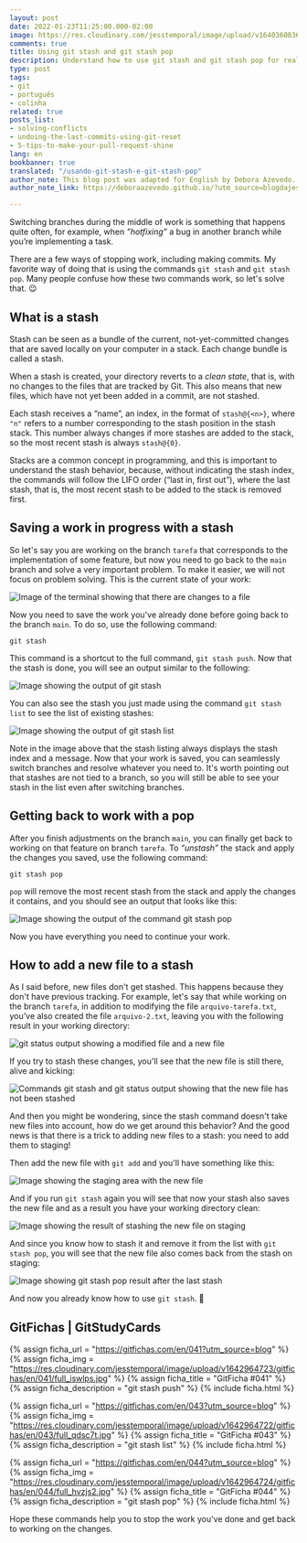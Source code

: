 ```yaml
---
layout: post
date: 2022-01-23T11:25:00.000-02:00
image: https://res.cloudinary.com/jesstemporal/image/upload/v1640360836/covers/pro_tip_voc9gk.png
comments: true
title: Using git stash and git stash pop
description: Understand how to use git stash and git stash pop for real
type: post
tags:
- git
- português
- colinha
related: true
posts_list:
- solving-conflicts
- undoing-the-last-commits-using-git-reset
- 5-tips-to-make-your-pull-request-shine
lang: en
bookbanner: true
translated: "/usando-git-stash-e-git-stash-pop"
author_note: This blog post was adapted for English by Debora Azevedo.
author_note_link: https://deboraazevedo.github.io/?utm_source=blogdajess

---
```

Switching branches during the middle of work is something that happens quite often, for example, when *”hotfixing”* a bug in another branch while you’re implementing a task.

There are a few ways of stopping work, including making commits. My favorite way of doing that is using the commands `git stash` and `git stash pop`. Many people confuse how these two commands work, so let's solve that. 😉

## What is a stash

Stash can be seen as a bundle of the current, not-yet-committed changes that are saved locally on your computer in a stack. Each change bundle is called a stash.

When a stash is created, your directory reverts to a *clean state*, that is, with no changes to the files that are tracked by Git. This also means that new files, which have not yet been added in a commit, are not stashed.

Each stash receives a “name”, an index, in the format of `stash@{<n>}`, where `"n"` refers to a number corresponding to the stash position in the stash stack. This number always changes if more stashes are added to the stack, so the most recent stash is always `stash@{0}`.

Stacks are a common concept in programming, and this is important to understand the stash behavior, because, without indicating the stash index, the commands will follow the LIFO order (“last in, first out”), where the last stash, that is, the most recent stash to be added to the stack is removed first.

## Saving a work in progress with a stash

So let's say you are working on the branch `tarefa` that corresponds to the implementation of some feature, but now you need to go back to the `main` branch and solve a very important problem. To make it easier, we will not focus on problem solving. This is the current state of your work:

![Image of the terminal showing that there are changes to a file](https://res.cloudinary.com/jesstemporal/image/upload/v1642978865/git-stash/git-status-trabalho-em-adamento_xueuh5.png)

Now you need to save the work you've already done before going back to the branch `main`. To do so, use the following command:

```console
git stash
```

This command is a shortcut to the full command, `git stash push`. Now that the stash is done, you will see an output similar to the following:

![Image showing the output of git stash](https://res.cloudinary.com/jesstemporal/image/upload/v1642978866/git-stash/resultado-comando-git-stash_p1e7cy.png)

You can also see the stash you just made using the command `git stash list` to see the list of existing stashes:

![Image showing the output of git stash list](https://res.cloudinary.com/jesstemporal/image/upload/v1642978866/git-stash/resultado-comando-git-stash-list_l1we2r.png)

Note in the image above that the stash listing always displays the stash index and a message. Now that your work is saved, you can seamlessly switch branches and resolve whatever you need to. It's worth pointing out that stashes are not tied to a branch, so you will still be able to see your stash in the list even after switching branches.

## Getting back to work with a pop

After you finish adjustments on the branch `main`, you can finally get back to working on that feature on branch `tarefa`. To *“unstash”* the stack and apply the changes you saved, use the following command:

```console
git stash pop
```

`pop` will remove the most recent stash from the stack and apply the changes it contains, and you should see an output that looks like this:

![Image showing the output of the command git stash pop ](https://res.cloudinary.com/jesstemporal/image/upload/v1642978866/git-stash/resutlado-comando-git-stash-pop_x2jzwj.png)

Now you have everything you need to continue your work.

## How to add a new file to a stash

As I said before, new files don't get stashed. This happens because they don't have previous tracking. For example, let's say that while working on the branch `tarefa`, in addition to modifying the file `arquivo-tarefa.txt`, you’ve also created the file `arquivo-2.txt`, leaving you with the following result in your working directory:

![git status output showing a modified file and a new file](https://res.cloudinary.com/jesstemporal/image/upload/v1642978866/git-stash/git-status-trabalho-em-adamento-arquivo-novo_sjrj2c.png)

If you try to stash these changes, you'll see that the new file is still there, alive and kicking:

![Commands git stash and git status output showing that the new file has not been stashed](https://res.cloudinary.com/jesstemporal/image/upload/v1642978866/git-stash/git-stash-falha-adiocionar-arquivo-novo_fhd9yy.png)

And then you might be wondering, since the stash command doesn't take new files into account, how do we get around this behavior? And the good news is that there is a trick to adding new files to a stash: you need to add them to staging!

Then add the new file with `git add` and you'll have something like this:

![Image showing the staging area with the new file](https://res.cloudinary.com/jesstemporal/image/upload/v1642979696/git-stash/resultado-adicionar-o-arquivo-novo-em-staging_v5mpo3.png)

And if you run `git stash` again you will see that now your stash also saves the new file and as a result you have your working directory clean:

![Image showing the result of stashing the new file on staging](https://res.cloudinary.com/jesstemporal/image/upload/v1642979695/git-stash/resultado-stash-salvando-tambem-o-arquivo-novo_rigmpz.png)

And since you know how to stash it and remove it from the list with `git stash pop`, you will see that the new file also comes back from the stash on staging:

![Image showing git stash pop result after the last stash](https://res.cloudinary.com/jesstemporal/image/upload/v1642980009/git-stash/resultado-git-stash-pop-com-arquivo-novo-em-staging_utlsqy.png)

And now you already know how to use `git stash`. 🎉

## GitFichas | GitStudyCards

{% assign ficha_url = "https://gitfichas.com/en/041?utm_source=blog" %}
{% assign ficha_img = "https://res.cloudinary.com/jesstemporal/image/upload/v1642964723/gitfichas/en/041/full_iswlps.jpg" %}
{% assign ficha_title = "GitFicha #041" %}
{% assign ficha_description = "git stash push" %}
{% include ficha.html %}

{% assign ficha_url = "https://gitfichas.com/en/043?utm_source=blog" %}
{% assign ficha_img = "https://res.cloudinary.com/jesstemporal/image/upload/v1642964722/gitfichas/en/043/full_qdsc7t.jpg" %}
{% assign ficha_title = "GitFicha #043" %}
{% assign ficha_description = "git stash list" %}
{% include ficha.html %}

{% assign ficha_url = "https://gitfichas.com/en/044?utm_source=blog" %}
{% assign ficha_img = "https://res.cloudinary.com/jesstemporal/image/upload/v1642964724/gitfichas/en/044/full_hvzjs2.jpg" %}
{% assign ficha_title = "GitFicha #044" %}
{% assign ficha_description = "git stash pop" %}
{% include ficha.html %}

Hope these commands help you to stop the work you've done and get back to working on the changes.